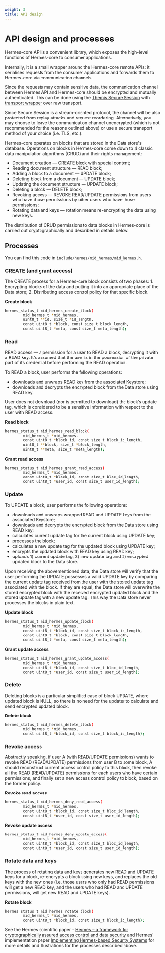 ```yaml
---
weight: 3
title: API design
---
```


# API design and processes

Hermes-core API is a convenient library, which exposes the high-level functions of Hermes-core to consumer applications.

Internally, it is a small wrapper around the Hermes-core remote APIs: it serialises requests from the consumer applications and forwards them to Hermes-core via communication channels. 

Since the requests may contain sensitive data, the communication channel between Hermes API and Hermes-core should be encrypted and mutually authenticated. This can be done using the [Themis Secure Session](/themis/crypto-theory/cryptosystems/secure-session/) with [transport wrapper](https://github.com/cossacklabs/hermes-core/blob/master/include/hermes/secure_transport/transport.h) over raw transport. 

Since Secure Session is a stream-oriented protocol, the channel will be also protected from replay attacks and request reordering. 
Alternatively, you may choose to leave the communication channel unencrypted (which is not recommended for the reasons outlined above) or use a secure transport method of your choice (i.e. TLS, etc.).

Hermes-core operates on blocks that are stored in the Data store's database. Operations on blocks in Hermes-core come down to 4 classic data manipulation algorithms (CRUD) and their rights management:

* Document creation — CREATE block with special content;
* Reading document structure — READ block;
* Adding a block to a document — UPDATE block;
* Deleting block from a document — UPDATE block;
* Updating the document structure — UPDATE block;
* Deleting a block — DELETE block;
* Revoking access — REVOKE READ/UPDATE permissions from users who have those permissions by other users who have those permissions;
* Rotating data and keys — rotation means re-encrypting the data using new keys.

The distribution of CRUD permissions to data blocks in Hermes-core is carried out cryptographically and described in details below.

## Processes

You can find this code in `include/hermes/mid_hermes/mid_hermes.h`.

### CREATE (and grant access)

The CREATE process for a Hermes-core block consists of two phases: 1. Encrypting blocks of the data and putting it into an appropriate place of the Data store; 2. Distributing access control policy for that specific block.

**Create block**

```bash
hermes_status_t mid_hermes_create_block(
        mid_hermes_t *mid_hermes,
        uint8_t **id, size_t *id_length,
        const uint8_t *block, const size_t block_length,
        const uint8_t *meta, const size_t meta_length);
```

### Read

READ access — a permission for a user to READ a block, decrypting it with a READ key. It’s assumed that the user is in the possession of the private part of its credential before performing the READ operation.

To READ a block, user performs the following operations:

* downloads and unwraps READ key from the associated Keystore;
* downloads and decrypts the encrypted block from the Data store using READ key.

User does not download (nor is permitted to download) the block’s update tag, which is considered to be a sensitive information with respect to the user with READ access.

**Read block**

```bash
hermes_status_t mid_hermes_read_block(
        mid_hermes_t *mid_hermes,
        const uint8_t *block_id, const size_t block_id_length,
        uint8_t **block, size_t *block_length,
        uint8_t **meta, size_t *meta_length);
```

**Grant read access**

```bash
hermes_status_t mid_hermes_grant_read_access(
        mid_hermes_t *mid_hermes,
        const uint8_t *block_id, const size_t bloc_id_length,
        const uint8_t *user_id, const size_t user_id_length);
```

### Update

To UPDATE a block, user performs the following operations:

* downloads and unwraps wrapped READ and UPDATE keys from the associated Keystore;
* downloads and decrypts the encrypted block from the Data store using READ key;
* calculates current update tag for the current block using UPDATE key;
* processes the block;
* calculates a new update tag for the updated block using UPDATE key;
* encrypts the updated block with READ key using READ key;
* uploads 1) current update tag, 2) new update tag and 3) encrypted updated block to the Data store.

Upon receiving the abovementioned data, the Data store will verify that the user performing the UPDATE possesses a valid UPDATE key by comparing the current update tag received from the user with the stored update tag associated with the block. If they are equal, the Data store will overwrite the stored encrypted block with the received encrypted updated block and the stored update tag with a new update tag. This way the Data store never processes the blocks in plain text.

**Update block**

```bash
hermes_status_t mid_hermes_update_block(
        mid_hermes_t *mid_hermes,
        const uint8_t *block_id, const size_t block_id_length,
        const uint8_t *block, const size_t block_length,
        const uint8_t *meta, const size_t meta_length);
```

**Grant update access**

```bash
hermes_status_t mid_hermes_grant_update_access(
        mid_hermes_t *mid_hermes,
        const uint8_t *block_id, const size_t bloc_id_length,
        const uint8_t *user_id, const size_t user_id_length);
```

### Delete

Deleting blocks is a particular simplified case of block UPDATE, where updated block is NULL, so there is no need for the updater to calculate and send encrypted updated block.

**Delete block**

```bash
hermes_status_t mid_hermes_delete_block(
        mid_hermes_t *mid_hermes, 
        const uint8_t *block_id, const size_t block_id_length);
```

### Revoke access

Abstractly speaking, if user A (with READ/UPDATE permissions) wants to revoke READ (READ/UPDATE) permissions from user B to some block, A should reconstruct current access control policy to this block, then revoke all the READ (READ/UPDATE) permissions for each users who have certain permissions, and finally set a new access control policy to block, based on the former policy.

**Revoke read access**

```bash
hermes_status_t mid_hermes_deny_read_access(
        mid_hermes_t *mid_hermes,
        const uint8_t *block_id, const size_t bloc_id_length,
        const uint8_t *user_id, const size_t user_id_length);
```

**Revoke update access**

```bash
hermes_status_t mid_hermes_deny_update_access(
        mid_hermes_t *mid_hermes,
        const uint8_t *block_id, const size_t bloc_id_length,
        const uint8_t *user_id, const size_t user_id_length);
```

### Rotate data and keys

The process of rotating data and keys generates new READ and UPDATE keys for a block, re-encrypts a block using new keys, and replaces the old keys with the new ones (i.e. those users who only had READ permissions will get a new READ key, and the users who had READ and UPDATE permissions, will get new READ and UPDATE keys).

**Rotate block**

```bash
hermes_status_t mid_hermes_rotate_block(
        mid_hermes_t *mid_hermes,
        const uint8_t *block_id, const size_t block_id_length);
```

See the Hermes scientific paper - [Hermes – a framework for cryptographically assured access control and data security](https://www.cossacklabs.com/files/hermes-theory-paper-rev1.pdf) and Hermes' implementation paper [Implementing Hermes-based Security Systems](https://www.cossacklabs.com/hermes/implementing-hermes-based-systems/) for more details and illustrations for the processes described above.